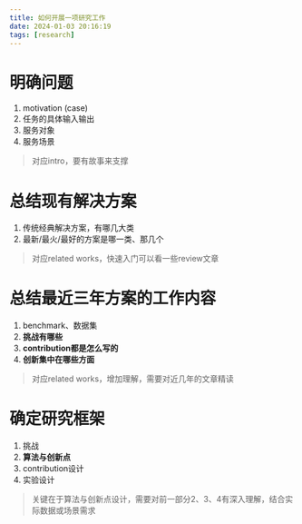 ```yaml
---
title: 如何开展一项研究工作
date: 2024-01-03 20:16:19
tags: [research]
---
```


# 明确问题

1. motivation (case)
2. 任务的具体输入输出
3. 服务对象
4. 服务场景

> 对应intro，要有故事来支撑

# 总结现有解决方案

1. 传统经典解决方案，有哪几大类
2. 最新/最火/最好的方案是哪一类、那几个

> 对应related works，快速入门可以看一些review文章

# 总结最近三年方案的工作内容

1. benchmark、数据集
2. **挑战有哪些**
3. **contribution都是怎么写的**
4. **创新集中在哪些方面**

> 对应related works，增加理解，需要对近几年的文章精读

# 确定研究框架

1. 挑战
2. **算法与创新点**
3. contribution设计
4. 实验设计

> 关键在于算法与创新点设计，需要对前一部分2、3、4有深入理解，结合实际数据或场景需求